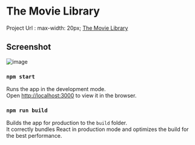 # The Movie Library

Project Url : max-width:  20px; [The Movie Library](http://Tushar1401.github.io/The-Movie-Library)

## Screenshot

![image](./src/Images/web.png)

### `npm start`

Runs the app in the development mode.\
Open [http://localhost:3000](http://localhost:3000) to view it in the browser.

### `npm run build`

Builds the app for production to the `build` folder.\
It correctly bundles React in production mode and optimizes the build for the best performance.
